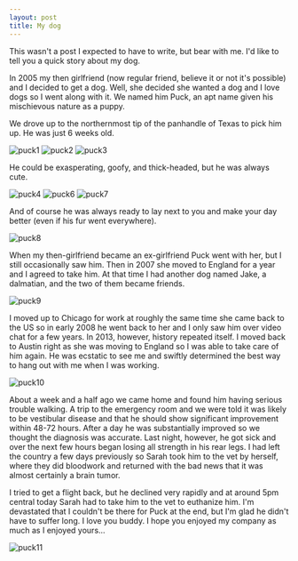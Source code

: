 ```yaml
---
layout: post
title: My dog
---
```


This wasn't a post I expected to have to write, but bear with me. I'd like to tell you a quick story about my dog.

In 2005 my then girlfriend (now regular friend, believe it or not it's possible) and I decided to get a dog. Well, she decided she wanted a dog and I love dogs so I went along with it. We named him Puck, an apt name given his mischievous nature as a puppy.

We drove up to the northernmost tip of the panhandle of Texas to pick him up. He was just 6 weeks old.

![puck1](/assets/media/2014/03/puck1.jpg)
![puck2](/assets/media/2014/03/puck2.jpg)
![puck3](/assets/media/2014/03/puck3.jpg)

He could be exasperating, goofy, and thick-headed, but he was always cute.


![puck4](/assets/media/2014/03/puck4.jpg)
![puck6](/assets/media/2014/03/puck6.jpg)
![puck7](/assets/media/2014/03/puck7.jpg)

And of course he was always ready to lay next to you and make your day better (even if his fur went everywhere).

![puck8](/assets/media/2014/03/puck8.jpg)

When my then-girlfriend became an ex-girlfriend Puck went with her, but I still occasionally saw him. Then in 2007 she moved to England for a year and I agreed to take him. At that time I had another dog named Jake, a dalmatian, and the two of them became friends.

![puck9](/assets/media/2014/03/puck9.jpg)

I moved up to Chicago for work at roughly the same time she came back to the US so in early 2008 he went back to her and I only saw him over video chat for a few years. In 2013, however, history repeated itself. I moved back to Austin right as she was moving to England so I was able to take care of him again. He was ecstatic to see me and swiftly determined the best way to hang out with me when I was working.

![puck10](/assets/media/2014/03/puck10.jpg)

About a week and a half ago we came home and found him having serious trouble walking. A trip to the emergency room and we were told it was likely to be vestibular disease and that he should show significant improvement within 48-72 hours. After a day he was substantially improved so we thought the diagnosis was accurate. Last night, however, he got sick and over the next few hours began losing all strength in his rear legs. I had left the country a few days previously so Sarah took him to the vet by herself, where they did bloodwork and returned with the bad news that it was almost certainly a brain tumor.

I tried to get a flight back, but he declined very rapidly and at around 5pm central today Sarah had to take him to the vet to euthanize him. I'm devastated that I couldn't be there for Puck at the end, but I'm glad he didn't have to suffer long. I love you buddy. I hope you enjoyed my company as much as I enjoyed yours...

![puck11](/assets/media/2014/03/puck11.jpg)
